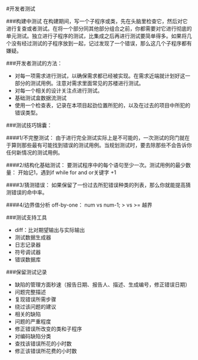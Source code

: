 #开发者测试

###构建中测试
在构建期间，写一个子程序或类，先在头脑里检查它，然后对它进行复查或者测试。在将一个部分同其他部分组合之前，你都需要对它进行彻底的单元测试。独立进行子程序的测试，比集成之后再进行测试要简单得多。如果将几个没有经过测试的子程序放到一起，记过发现了一个错误，那么这几个子程序都有嫌疑。

###开发者测试的方法：
* 对每一项需求进行测试，以确保需求都已经被实现。在需求近端就计划好这一部分的测试用例。注意对需求里面常见的苏楼进行测试。
* 对每一个相关的设计关注点进行测试。
* 基础测试盒数据流测试
* 使用一个检查表，记录在本项目起劲位置所犯的，以及在过去的项目中所犯的错误类型。

###测试技巧锦囊：

####1/不完整测试：
由于进行完全测试实际上是不可能的，一次测试的窍门就在于算则那些最有可能找到错误的测试用例。当规划测试时，要去除那些不会告诉你任何新情况的测试用例。

####2/结构化基础测试：
要测试程序中的每个语句至少一次。测试用例的最少数量：
开始记1，遇到if while for and or关键字 +1

####3/猜测错误：
如果保留了一份过去所犯错误种类的列表，那么你就能提高猜测错误的命中率。

####4/边界值分析
off-by-one： num vs num-1; > vs >=
越界


###测试支持工具
* diff：比对期望输出与实际输出
* 测试数据生成器
* 日志记录器
* 符号调试器
* 错误数据库

###保留测试记录
* 缺陷的管理方面秒速（报告日期、报告人、描述、生成编号，修正错误日期）
* 问题完整描述
* 复现错误所需步骤
* 绕过该问题的建议
* 相关的缺陷
* 问题的严重程度
* 修正错误所改变的类和子程序
* 对编码缺陷分类
* 查找该错误所花的小时数
* 修正该错误所花费的小时数
